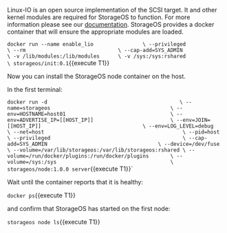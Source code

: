 Linux-IO is an open source implementation of the SCSI target. It and other
kernel modules are required for StorageOS to function. For more information
please see our
[documentation](https://docs.storageos.com/docs/prerequisites/systemconfiguration).
StorageOS provides a docker container that will ensure the appropriate modules
are loaded.

`docker run --name enable_lio                \
           --privileged                      \
           --rm                              \
           --cap-add=SYS_ADMIN               \
           -v /lib/modules:/lib/modules      \
           -v /sys:/sys:rshared              \
           storageos/init:0.1`{{execute T1}}

Now you can install the StorageOS node container on the host.

In the first terminal:

`docker run -d                                           \
  --name=storageos                                       \
  --env=HOSTNAME=host01                                  \
  --env=ADVERTISE_IP=[[HOST_IP]]                         \
  --env=JOIN=[[HOST_IP]]                                 \
  --env=LOG_LEVEL=debug                                  \
  --net=host                                             \
  --pid=host                                             \
  --privileged                                           \
  --cap-add=SYS_ADMIN                                    \
  --device=/dev/fuse                                     \
  --volume=/var/lib/storageos:/var/lib/storageos:rshared \
  --volume=/run/docker/plugins:/run/docker/plugins       \
  --volume=/sys:/sys                                     \
  storageos/node:1.0.0 server`{{execute T1}}`

Wait until the container reports that it is healthy:

`docker ps`{{execute T1}}

and confirm that StorageOS has started on the first node:

`storageos node ls`{{execute T1}}

